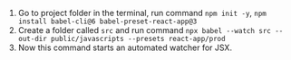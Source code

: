 1. Go to project folder in the terminal, run command `npm init -y`, `npm install babel-cli@6 babel-preset-react-app@3`
2. Create a folder called `src` and run command `npx babel --watch src --out-dir public/javascripts --presets react-app/prod`
3. Now this command starts an automated watcher for JSX.
